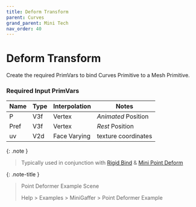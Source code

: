 ```yaml
---
title: Deform Transform
parent: Curves
grand_parent: Mini Tech
nav_order: 40
---
```


# Deform Transform

Create the required PrimVars to bind Curves Primitive to a Mesh Primitive.

### Required Input PrimVars

| Name | Type | Interpolation | Notes               |
|------|------|---------------|---------------------|
| P    | V3f  | Vertex        | *Animated* Position |
| Pref | V3f  | Vertex        | *Rest* Position     |
| uv   | V2d  | Face Varying  | texture coordinates |




{: .note }
> Typically used in conjunction with [Rigid Bind](MiniCurvesRigidBind.md) & [Mini Point Deform](MiniPointDeformer.md)


{: .note-title }
> Point Deformer Example Scene
>
> Help > Examples > MiniGaffer > Point Deformer Example
> 
